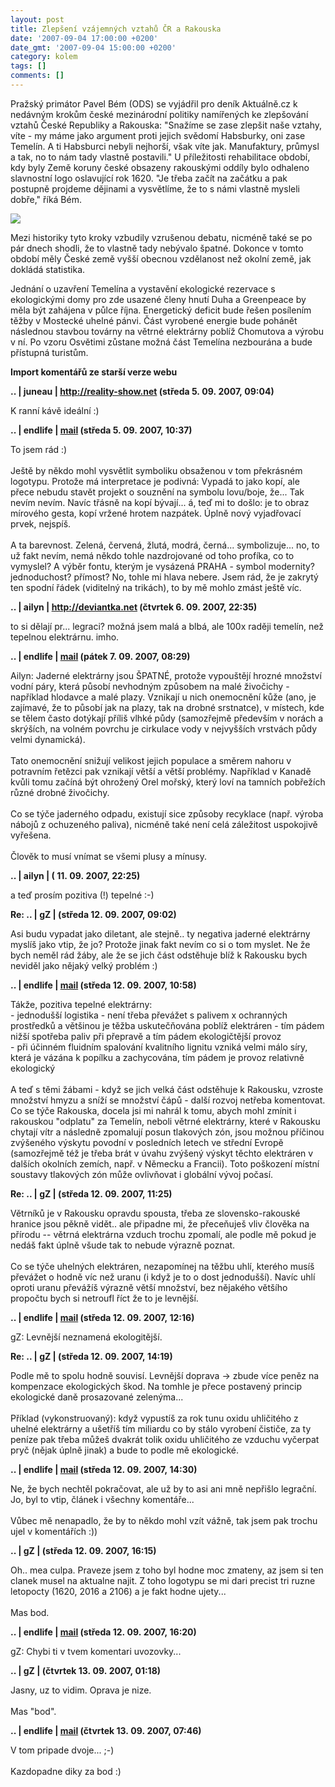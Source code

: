 ```yaml
---
layout: post
title: Zlepšení vzájemných vztahů ČR a Rakouska
date: '2007-09-04 17:00:00 +0200'
date_gmt: '2007-09-04 15:00:00 +0200'
category: kolem
tags: []
comments: []
---
```

<p>Pražský primátor Pavel Bém (ODS) se vyjádřil pro deník Aktuálně.cz k nedávným krokům české mezinárodní politiky namířených ke zlepšování vztahů České Republiky a Rakouska: "Snažíme se zase zlepšit naše vztahy, víte - my máme jako argument proti jejich svědomí Habsburky, oni zase Temelín. A ti Habsburci nebyli nejhorší, však víte jak. Manufaktury, průmysl a tak, no to nám tady vlastně postavili." U příležitosti rehabilitace období, kdy byly Země koruny české obsazeny rakouskými oddíly bylo odhaleno slavnostní logo oslavující rok 1620. "Je třeba začít na začátku a pak postupně projdeme dějinami a vysvětlíme, že to s námi vlastně mysleli dobře," říká Bém.</p>
<div >
<img src="%base_url%/assets/old-images/1620.jpg">
</div>
<p>Mezi historiky tyto kroky vzbudily vzrušenou debatu, nicméně také se po pár dnech shodli, že to vlastně tady nebývalo špatné. Dokonce v tomto období měly České země vyšší obecnou vzdělanost než okolní země, jak dokládá statistika.</p>
<p>Jednání o uzavření Temelína a vystavění ekologické rezervace s ekologickými domy pro zde usazené členy hnutí Duha a Greenpeace by měla být zahájena v půlce října. Energetický deficit bude řešen posílením těžby v Mostecké uhelné pánvi. Část vyrobené energie bude pohánět následnou stavbou továrny na větrné elektrárny poblíž Chomutova a výrobu v ní. Po vzoru Osvětimi zůstane možná část Temelína nezbourána a bude přístupná turistům.</p>
<div class="import-komentaru">
<p><strong>Import komentářů ze starší verze webu</strong></p>
<div class="comment">
<p style="font-weight:bold"><span class="compredmet">..</span> | <span class="comname">juneau</span> |  <a href="http://reality-show.net">http://reality-show.net</a> (středa&nbsp;5.&nbsp;09.&nbsp;2007,&nbsp;09:04)</p>
<p>K ranní kávě ideální :) </p>
</div>
<div class="comment">
<p style="font-weight:bold"><span class="compredmet">..</span> | <span class="comname">endlife</span> |  <a href="mailto:jan.martinek@post.cz">mail</a> (středa&nbsp;5.&nbsp;09.&nbsp;2007,&nbsp;10:37)</p>
<p>To jsem rád :) <br>  <br> Ještě by někdo mohl vysvětlit symboliku obsaženou v tom překrásném logotypu. Protože má interpretace je podivná: Vypadá to jako kopí, ale přece nebudu stavět projekt o souznění na symbolu lovu/boje, že... Tak nevím nevím. Navíc třásně na kopí bývají... á, teď mi to došlo: je to obraz mírového gesta, kopí vržené hrotem nazpátek. Úplně nový vyjadřovací prvek, nejspíš. <br>  <br> A ta barevnost. Zelená, červená, žlutá, modrá, černá... symbolizuje... no, to už fakt nevím, nemá někdo tohle nazdrojované od toho profíka, co to vymyslel? A výběr fontu, kterým je vysázená PRAHA - symbol modernity? jednoduchost? přímost? No, tohle mi hlava nebere. Jsem rád, že je zakrytý ten spodní řádek (viditelný na trikách), to by mě mohlo zmást ještě víc. </p>
</div>
<div class="comment">
<p style="font-weight:bold"><span class="compredmet">..</span> | <span class="comname">ailyn</span> |  <a href="http://deviantka.net">http://deviantka.net</a> (čtvrtek&nbsp;6.&nbsp;09.&nbsp;2007,&nbsp;22:35)</p>
<p>to si dělají pr... legraci? možná jsem malá a blbá, ale 100x raději temelín, než tepelnou elektrárnu. imho. </p>
</div>
<div class="comment">
<p style="font-weight:bold"><span class="compredmet">..</span> | <span class="comname">endlife</span> |  <a href="mailto:jan.martinek@post.cz">mail</a> (pátek&nbsp;7.&nbsp;09.&nbsp;2007,&nbsp;08:29)</p>
<p>Ailyn: Jaderné elektrárny jsou ŠPATNÉ, protože vypouštějí hrozné množství vodní páry, která působí nevhodným způsobem na malé živočichy - například hlodavce a malé plazy. Vznikají u nich onemocnění kůže (ano, je zajímavé, že to působí jak na plazy, tak na drobné srstnatce), v místech, kde se tělem často dotýkají příliš vlhké půdy (samozřejmě především v norách a skrýších, na volném povrchu je cirkulace vody v nejvyšších vrstvách půdy velmi dynamická).  <br>  <br> Tato onemocnění snižují velikost jejich populace a směrem nahoru v potravním řetězci pak vznikají větší a větší problémy. Například v Kanadě kvůli tomu začíná být ohrožený Orel mořský, který loví na tamních pobřežích různé drobné živočichy. <br>  <br> Co se týče jaderného odpadu, existují sice způsoby recyklace (např. výroba nábojů z ochuzeného paliva), nicméně také není celá záležitost uspokojivě vyřešena. <br>  <br> Člověk to musí vnímat se všemi plusy a mínusy. </p>
</div>
<div class="comment">
<p style="font-weight:bold"><span class="compredmet">..</span> | <span class="comname">ailyn</span> | (&nbsp;11.&nbsp;09.&nbsp;2007,&nbsp;22:25)</p>
<p>a teď prosím pozitiva (!) tepelné :-) </p>
</div>
<div class="comment">
<p style="font-weight:bold"><span class="compredmet">Re: ..</span> | <span class="comname">gZ</span> | (středa&nbsp;12.&nbsp;09.&nbsp;2007,&nbsp;09:02)</p>
<p>Asi budu vypadat jako diletant, ale stejně.. ty negativa jaderné elektrárny myslíš jako vtip, že jo? Protože jinak fakt nevím co si o tom myslet. Ne že bych neměl rád žáby, ale že se jich část odstěhuje blíž k Rakousku bych neviděl jako nějaký velký problém :) </p>
</div>
<div class="comment">
<p style="font-weight:bold"><span class="compredmet">..</span> | <span class="comname">endlife</span> |  <a href="mailto:jan.martinek@post.cz">mail</a> (středa&nbsp;12.&nbsp;09.&nbsp;2007,&nbsp;10:58)</p>
<p>Tákže, pozitiva tepelné elektrárny: <br> - jednodušší logistika - není třeba převážet s palivem x ochranných prostředků a většinou je těžba uskutečňována poblíž elektráren - tím pádem nižší spotřeba paliv při přepravě a tím pádem ekologičtější provoz <br> - při účinném fluidním spalování kvalitního lignitu vzniká velmi málo síry, která je vázána k popílku a zachycována, tím pádem je provoz relativně ekologický <br>  <br> A teď s těmi žábami - když se jich velká část odstěhuje k Rakousku, vzroste množství hmyzu a sníží se množství čápů - další rozvoj netřeba komentovat. Co se týče Rakouska, docela jsi mi nahrál k tomu, abych mohl zmínit i rakouskou &quot;odplatu&quot; za Temelín, neboli větrné elektrárny, které v Rakousku chytají vítr a následně zpomalují posun tlakových zón, jsou možnou příčinou zvýšeného výskytu povodní v posledních letech ve střední Evropě (samozřejmě též je třeba brát v úvahu zvýšený výskyt těchto elektráren v dalších okolních zemích, např. v Německu a Francii). Toto poškození místní soustavy tlakových zón může ovlivňovat i globální vývoj počasí. </p>
</div>
<div class="comment">
<p style="font-weight:bold"><span class="compredmet">Re: ..</span> | <span class="comname">gZ</span> | (středa&nbsp;12.&nbsp;09.&nbsp;2007,&nbsp;11:25)</p>
<p>Větrníků je v Rakousku opravdu spousta, třeba ze slovensko-rakouské hranice jsou pěkně vidět.. ale připadne mi, že přeceňuješ vliv člověka na přírodu -- větrná elektrárna vzduch trochu zpomalí, ale podle mě pokud je nedáš fakt úplně všude tak to nebude výrazně poznat. <br>  <br> Co se týče uhelných elektráren, nezapomínej na těžbu uhlí, kterého musíš převážet o hodně víc než uranu (i když je to o dost jednodušší). Navíc uhlí oproti uranu převážíš výrazně větší množství, bez nějakého většího propočtu bych si netroufl říct že to je levnější. </p>
</div>
<div class="comment">
<p style="font-weight:bold"><span class="compredmet">..</span> | <span class="comname">endlife</span> |  <a href="mailto:jan.martinek@post.cz">mail</a> (středa&nbsp;12.&nbsp;09.&nbsp;2007,&nbsp;12:16)</p>
<p>gZ: Levnější neznamená ekologitější. </p>
</div>
<div class="comment">
<p style="font-weight:bold"><span class="compredmet">Re: ..</span> | <span class="comname">gZ</span> | (středa&nbsp;12.&nbsp;09.&nbsp;2007,&nbsp;14:19)</p>
<p>Podle mě to spolu hodně souvisí. Levnější doprava -&gt; zbude více peněz na kompenzace ekologických škod. Na tomhle je přece postavený princip ekologické daně prosazované zelenýma... <br>  <br> Příklad (vykonstruovaný): když vypustíš za rok tunu oxidu uhličitého z uhelné elektrárny a ušetříš tím miliardu co by stálo vyrobení čističe, za ty peníze pak třeba můžeš dvakrát tolik oxidu uhličitého ze vzduchu vyčerpat pryč (nějak úplně jinak) a bude to podle mě ekologické. </p>
</div>
<div class="comment">
<p style="font-weight:bold"><span class="compredmet">..</span> | <span class="comname">endlife</span> |  <a href="mailto:jan.martinek@post.cz">mail</a> (středa&nbsp;12.&nbsp;09.&nbsp;2007,&nbsp;14:30)</p>
<p>Ne, že bych nechtěl pokračovat, ale už by to asi ani mně nepřišlo legrační. Jo, byl to vtip, článek i všechny komentáře...  <br>  <br> Vůbec mě nenapadlo, že by to někdo mohl vzít vážně, tak jsem pak trochu ujel v komentářích :)) </p>
</div>
<div class="comment">
<p style="font-weight:bold"><span class="compredmet">..</span> | <span class="comname">gZ</span> | (středa&nbsp;12.&nbsp;09.&nbsp;2007,&nbsp;16:15)</p>
<p>Oh.. mea culpa. Praveze jsem z toho byl hodne moc zmateny, az jsem si ten clanek musel na aktualne najit. Z toho logotypu se mi dari precist tri ruzne letopocty (1620, 2016 a 2106) a je fakt hodne ujety... <br>  <br> Mas bod. </p>
</div>
<div class="comment">
<p style="font-weight:bold"><span class="compredmet">..</span> | <span class="comname">endlife</span> |  <a href="mailto:jan.martinek@post.cz">mail</a> (středa&nbsp;12.&nbsp;09.&nbsp;2007,&nbsp;16:20)</p>
<p>gZ: Chybi ti v tvem komentari uvozovky... </p>
</div>
<div class="comment">
<p style="font-weight:bold"><span class="compredmet">..</span> | <span class="comname">gZ</span> | (čtvrtek&nbsp;13.&nbsp;09.&nbsp;2007,&nbsp;01:18)</p>
<p>Jasny, uz to vidim. Oprava je nize. <br>  <br> Mas &quot;bod&quot;. </p>
</div>
<div class="comment">
<p style="font-weight:bold"><span class="compredmet">..</span> | <span class="comname">endlife</span> |  <a href="mailto:jan.martinek@post.cz">mail</a> (čtvrtek&nbsp;13.&nbsp;09.&nbsp;2007,&nbsp;07:46)</p>
<p>V tom pripade dvoje... ;-) <br>  <br> Kazdopadne diky za bod :) </p>
</div>
</div>
